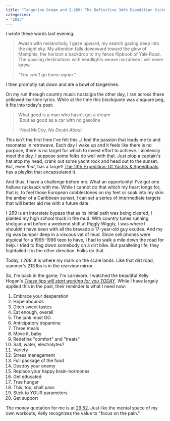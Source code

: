 ```yaml
---
title: "Tangerine Dream and I-269: The Definitive 34th Expedition Kickoff"
categories:
- "2023"
---
```


I wrote these words last evening:

> Awash with melancholy, I gaze upward, my search gazing deep into the night sky.  My attention falls downward toward the glow of Memphis, the horizon a backdrop to my fence flipbook of Yale Road.   The passing destinations with headlights weave narratives I will never know.
>
> *"You can't go home again."*

I then promptly sat down and ate a bowl of tangerines.

On my run through country music nostalgia the other day, I ran across these yellowed-by-time lyrics.  While at the time this blockquote was a square peg, it fits into today's post:

> What good is a man who hasn't got a dream  
> 'Bout as good as a car with no gasoline  
>
> -Neal McCoy, *No Doubt About*

This isn't the first time I've felt this...I feel the passion that leads me to and resonates in retrowave.  Each day I wake up and it feels like there is no purpose, there is no target for which to invest effort to achieve.  I aimlessly meet the day.  I suppose some folks do well with that.  Just plop a captain's hat atop my head, crank out some yacht rock and head out to the sunset.  But, even *that*, has a target!  [The 13th Expedition: Of Yachts & Speedboats](https://open.spotify.com/playlist/5NWxKmX1jI4yeMw7FzkpFz?si=214bed0d1dae4060)  has a playlist that encapsulated it.

And thus, I have a challenge before me.  What an opportunity!  I've got one helluva rucksack with me.   While I cannot do that which my heart longs for, that is, to feel those European cobblestones on my feet or soak into my skin the amber of a Caribbean sunset, I can set a series of intermediate targets that will better aid me with a future date.

I-269 is an interstate bypass that as its initial path was being cleared, I planted my high school truck in the mud.  With country tunes running shotgun and before a weekend shift at Piggly Wiggly, I was where I shouldn't have been with all the bravado a 17-year-old guy exudes.  And my rig was bumper deep in a viscous vat of mud.   Since cell phones were atypical for a 1995-1996 teen to have, I had to walk a mile down the road for help.  I tried to flag down somebody on a dirt bike.  But paralleling life, they hightailed it in the other direction.  Folks do that.   

Today, *I 269*: it is where my mark on the scale lands.  Like that dirt road, summer's 213 lbs is in the rearview mirror.   

So, I'm back in the game; I'm carnivore.  I watched the beautiful Kelly Hogan's [*These tips will start working for you TODAY*](https://www.youtube.com/watch?v=bekv1c4bZTU).  While I have largely applied this in the past, their reminder is what I need now:

1. Embrace your desperation
2. Hope abounds
3. Ditch sweet tastes
4.  Eat enough, overall
5. The junk must GO
6. Anticipatory dopamine 
7. Three meals
8. Move it, baby
9. Redefine "comfort" and "treats" 
10. Salt, water, electrolytes? 
11. Variety 
12. Stress management 
13. Full package of the food
14. Destroy your enemy
15. Replace your happy brain-hormones 
16. Get educated 
17. True hunger
18. This, too, shall pass
19. Stick to YOUR parameters
20. Get support 

The money quotation for me is at [29:52](https://youtu.be/bekv1c4bZTU?si=qyjR9UaPPU2_tetI&t=1792).  Just like the mental space of my own workouts, Kelly recognizes the value to "focus on the pain."  
